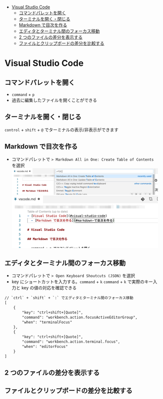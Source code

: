 - [Visual Studio Code](#visual-studio-code)
  - [コマンドパレットを開く](#コマンドパレットを開く)
  - [ターミナルを開く・閉じる](#ターミナルを開く閉じる)
  - [Markdown で目次を作る](#markdown-で目次を作る)
  - [エディタとターミナル間のフォーカス移動](#エディタとターミナル間のフォーカス移動)
  - [2 つのファイルの差分を表示する](#2-つのファイルの差分を表示する)
  - [ファイルとクリップボードの差分を比較する](#ファイルとクリップボードの差分を比較する)

# Visual Studio Code

## コマンドパレットを開く

- `command` + `p`
- 過去に編集したファイルを開くことができる


## ターミナルを開く・閉じる

`control` + `shift` + `@` でターミナルの表示/非表示ができます


## Markdown で目次を作る

- コマンドパレットで `> Markdown All in One: Create Table of Contents`を選択
![vscode](img/vscode-2020-04-04-22-05-35.png)
![vscode](img/vscode.md-2020-04-04-22-06-10.png)


## エディタとターミナル間のフォーカス移動

- コマンドパレットで `> Open Keyboard Shoutcuts (JSON)` を選択
- key にショートカットを入力する。`command` + `k` `command` + `k` で実際のキー入力と key の値の対応を確認できる

```
// `ctrl` + `shift` + `:` でエディタとターミナル間のフォーカス移動
[
    {
        "key": "ctrl+shift+[Quote]",
        "command": "workbench.action.focusActiveEditorGroup",
        "when": "terminalFocus"
    },
    {
        "key": "ctrl+shift+[Quote]",
        "command": "workbench.action.terminal.focus",
        "when": "editorFocus"
    }
]
```

## 2 つのファイルの差分を表示する

## ファイルとクリップボードの差分を比較する
